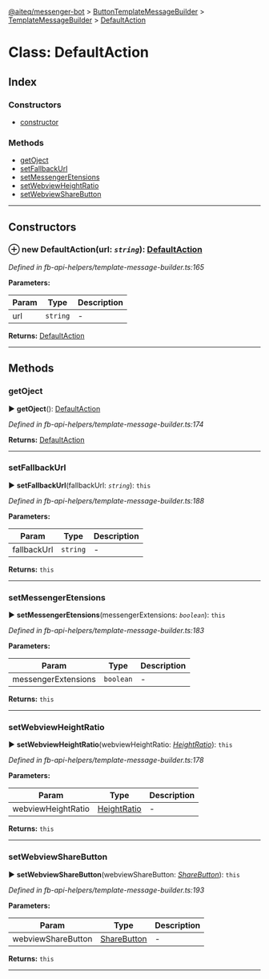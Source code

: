 [@aiteq/messenger-bot](../README.md) > [ButtonTemplateMessageBuilder](../classes/buttontemplatemessagebuilder.md) > [TemplateMessageBuilder](../modules/buttontemplatemessagebuilder.templatemessagebuilder.md) > [DefaultAction](../classes/buttontemplatemessagebuilder.templatemessagebuilder.defaultaction.md)



# Class: DefaultAction

## Index

### Constructors

* [constructor](buttontemplatemessagebuilder.templatemessagebuilder.defaultaction.md#constructor)


### Methods

* [getOject](buttontemplatemessagebuilder.templatemessagebuilder.defaultaction.md#getoject)
* [setFallbackUrl](buttontemplatemessagebuilder.templatemessagebuilder.defaultaction.md#setfallbackurl)
* [setMessengerEtensions](buttontemplatemessagebuilder.templatemessagebuilder.defaultaction.md#setmessengeretensions)
* [setWebviewHeightRatio](buttontemplatemessagebuilder.templatemessagebuilder.defaultaction.md#setwebviewheightratio)
* [setWebviewShareButton](buttontemplatemessagebuilder.templatemessagebuilder.defaultaction.md#setwebviewsharebutton)



---
## Constructors
<a id="constructor"></a>


### ⊕ **new DefaultAction**(url: *`string`*): [DefaultAction](buttontemplatemessagebuilder.templatemessagebuilder.defaultaction.md)



*Defined in fb-api-helpers/template-message-builder.ts:165*



**Parameters:**

| Param | Type | Description |
| ------ | ------ | ------ |
| url | `string`   |  - |





**Returns:** [DefaultAction](buttontemplatemessagebuilder.templatemessagebuilder.defaultaction.md)

---


## Methods
<a id="getoject"></a>

###  getOject

► **getOject**(): [DefaultAction](../interfaces/send.defaultaction.md)




*Defined in fb-api-helpers/template-message-builder.ts:174*





**Returns:** [DefaultAction](../interfaces/send.defaultaction.md)





___

<a id="setfallbackurl"></a>

###  setFallbackUrl

► **setFallbackUrl**(fallbackUrl: *`string`*): `this`




*Defined in fb-api-helpers/template-message-builder.ts:188*



**Parameters:**

| Param | Type | Description |
| ------ | ------ | ------ |
| fallbackUrl | `string`   |  - |





**Returns:** `this`





___

<a id="setmessengeretensions"></a>

###  setMessengerEtensions

► **setMessengerEtensions**(messengerExtensions: *`boolean`*): `this`




*Defined in fb-api-helpers/template-message-builder.ts:183*



**Parameters:**

| Param | Type | Description |
| ------ | ------ | ------ |
| messengerExtensions | `boolean`   |  - |





**Returns:** `this`





___

<a id="setwebviewheightratio"></a>

###  setWebviewHeightRatio

► **setWebviewHeightRatio**(webviewHeightRatio: *[HeightRatio](../modules/webview.heightratio.md)*): `this`




*Defined in fb-api-helpers/template-message-builder.ts:178*



**Parameters:**

| Param | Type | Description |
| ------ | ------ | ------ |
| webviewHeightRatio | [HeightRatio](../modules/webview.heightratio.md)   |  - |





**Returns:** `this`





___

<a id="setwebviewsharebutton"></a>

###  setWebviewShareButton

► **setWebviewShareButton**(webviewShareButton: *[ShareButton](../modules/webview.sharebutton.md)*): `this`




*Defined in fb-api-helpers/template-message-builder.ts:193*



**Parameters:**

| Param | Type | Description |
| ------ | ------ | ------ |
| webviewShareButton | [ShareButton](../modules/webview.sharebutton.md)   |  - |





**Returns:** `this`





___


